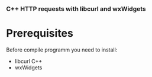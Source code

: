 ### C++ HTTP requests with libcurl and wxWidgets

# Prerequisites
Before compile programm you need to install:
- libcurl C++
- wxWidgets 